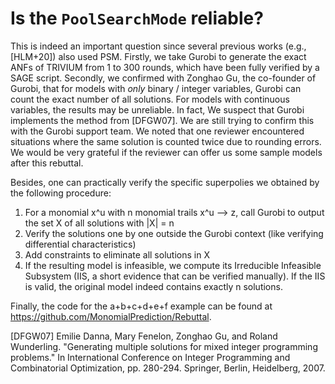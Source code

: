 # Is the `PoolSearchMode` reliable?

This is indeed an important question since several previous works (e.g., [HLM+20]) also used PSM. Firstly, we take Gurobi to generate the exact ANFs of TRIVIUM from 1 to 300 rounds, which have been fully verified by a SAGE script. Secondly, we confirmed with Zonghao Gu, the co-founder of Gurobi, that for models with *only* binary / integer variables, Gurobi can count the exact number of all solutions. For models with continuous variables, the results may be unreliable. In fact, We suspect that Gurobi implements the method from [DFGW07]. We are still trying to confirm this with the Gurobi support team. We noted that one reviewer encountered situations where the same solution is counted twice due to rounding errors. We would be very grateful if the reviewer can offer us some sample models after this rebuttal.

Besides, one can practically verify the specific superpolies we obtained by the following procedure:

1. For a monomial x^u with n monomial trails x^u --> z, call Gurobi to output the set  X of all solutions with |X| = n
2. Verify the solutions one by one outside the Gurobi context (like verifying differential characteristics)
3. Add constraints to eliminate all solutions in X
4. If the resulting model is infeasible, we compute its Irreducible Infeasible Subsystem (IIS, a short evidence that can be verified manually). If the IIS is valid, the original model indeed contains exactly n solutions. 

Finally, the code for the a+b+c+d+e+f example can be found at https://github.com/MonomialPrediction/Rebuttal. 

[DFGW07] Emilie Danna, Mary Fenelon, Zonghao Gu, and Roland Wunderling. "Generating multiple solutions for mixed integer programming problems." In International Conference on Integer Programming and Combinatorial Optimization, pp. 280-294. Springer, Berlin, Heidelberg, 2007.

